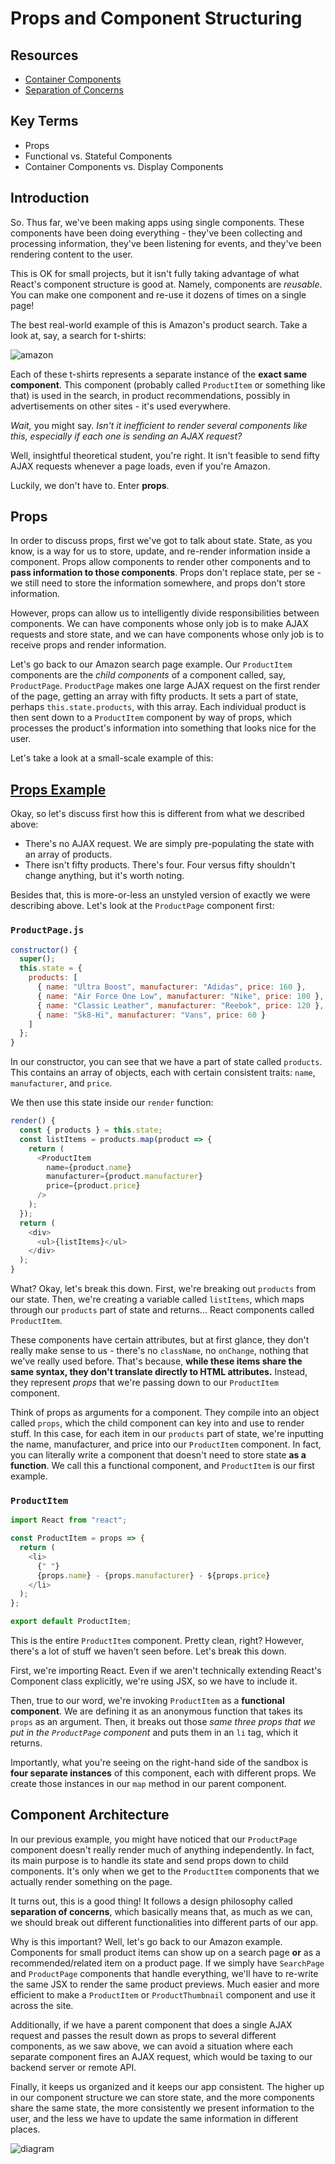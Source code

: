 # Props and Component Structuring

## Resources
* [Container Components](https://medium.com/@learnreact/container-components-c0e67432e005)
* [Separation of Concerns](https://en.wikipedia.org/wiki/Separation_of_concerns)

## Key Terms

* Props
* Functional vs. Stateful Components
* Container Components vs. Display Components

## Introduction

So. Thus far, we've been making apps using single components. These components have been doing everything - they've been collecting and processing information, they've been listening for events, and they've been rendering content to the user.

This is OK for small projects, but it isn't fully taking advantage of what React's component structure is good at. Namely, components are *reusable*. You can make one component and re-use it dozens of times on a single page!

The best real-world example of this is Amazon's product search. Take a look at, say, a search for t-shirts:

![amazon](./assets/amazon_screen.png)

Each of these t-shirts represents a separate instance of the **exact same component**. This component (probably called `ProductItem` or something like that) is used in the search, in product recommendations, possibly in advertisements on other sites - it's used everywhere.

*Wait,* you might say. *Isn't it inefficient to render several components like this, especially if each one is sending an AJAX request?*

Well, insightful theoretical student, you're right. It isn't feasible to send fifty AJAX requests whenever a page loads, even if you're Amazon.

Luckily, we don't have to. Enter **props**.

## Props

In order to discuss props, first we've got to talk about state. State, as you know, is a way for us to store, update, and re-render information inside a component. Props allow components to render other components and to **pass information to those components**. Props don't replace state, per se - we still need to store the information somewhere, and props don't store information.

However, props can allow us to intelligently divide responsibilities between components. We can have components whose only job is to make AJAX requests and store state, and we can have components whose only job is to receive props and render information.

Let's go back to our Amazon search page example. Our `ProductItem` components are the *child components* of a component called, say, `ProductPage`. `ProductPage` makes one large AJAX request on the first render of the page, getting an array with fifty products. It sets a part of state, perhaps `this.state.products`, with this array. Each individual product is then sent down to a `ProductItem` component by way of props, which processes the product's information into something that looks nice for the user.

Let's take a look at a small-scale example of this:

## [Props Example](https://codesandbox.io/s/zlo5z05w7x)

Okay, so let's discuss first how this is different from what we described above:

* There's no AJAX request. We are simply pre-populating the state with an array of products.
* There isn't fifty products. There's four. Four versus fifty shouldn't change anything, but it's worth noting.

Besides that, this is more-or-less an unstyled version of exactly we were describing above. Let's look at the `ProductPage` component first:

### `ProductPage.js`

```js
constructor() {
  super();
  this.state = {
    products: [
      { name: "Ultra Boost", manufacturer: "Adidas", price: 160 },
      { name: "Air Force One Low", manufacturer: "Nike", price: 100 },
      { name: "Classic Leather", manufacturer: "Reebok", price: 120 },
      { name: "Sk8-Hi", manufacturer: "Vans", price: 60 }
    ]
  };
}
```

In our constructor, you can see that we have a part of state called `products`. This contains an array of objects, each with certain consistent traits: `name`, `manufacturer`, and `price`.

We then use this state inside our `render` function:

```js
render() {
  const { products } = this.state;
  const listItems = products.map(product => {
    return (
      <ProductItem
        name={product.name}
        manufacturer={product.manufacturer}
        price={product.price}
      />
    );
  });
  return (
    <div>
      <ul>{listItems}</ul>
    </div>
  );
}
```

What? Okay, let's break this down. First, we're breaking out `products` from our state. Then, we're creating a variable called `listItems`, which maps through our `products` part of state and returns... React components called `ProductItem`.

These components have certain attributes, but at first glance, they don't really make sense to us - there's no `className`, no `onChange`, nothing that we've really used before. That's because, **while these items share the same syntax, they don't translate directly to HTML attributes.** Instead, they represent *props* that we're passing down to our `ProductItem` component.

Think of props as arguments for a component. They compile into an object called `props`, which the child component can key into and use to render stuff. In this case, for each item in our `products` part of state, we're inputting the name, manufacturer, and price into our `ProductItem` component. In fact, you can literally write a component that doesn't need to store state **as a function**. We call this a functional component, and `ProductItem` is our first example.

### `ProductItem`

```js
import React from "react";

const ProductItem = props => {
  return (
    <li>
      {" "}
      {props.name} - {props.manufacturer} - ${props.price}
    </li>
  );
};

export default ProductItem;
```

This is the entire `ProductItem` component. Pretty clean, right? However, there's a lot of stuff we haven't seen before. Let's break this down.

First, we're importing React. Even if we aren't technically extending React's Component class explicitly, we're using JSX, so we have to include it.

Then, true to our word, we're invoking `ProductItem` as a **functional component**. We are defining it as an anonymous function that takes its `props` as an argument. Then, it breaks out those *same three props that we put in the `ProductPage` component* and puts them in an `li` tag, which it returns.

Importantly, what you're seeing on the right-hand side of the sandbox is **four separate instances** of this component, each with different props. We create those instances in our `map` method in our parent component.

## Component Architecture

In our previous example, you might have noticed that our `ProductPage` component doesn't really render much of anything independently. In fact, its main purpose is to handle its state and send props down to child components. It's only when we get to the `ProductItem` components that we actually render something on the page.

It turns out, this is a good thing! It follows a design philosophy called **separation of concerns**, which basically means that, as much as we can, we should break out different functionalities into different parts of our app.

Why is this important? Well, let's go back to our Amazon example. Components for small product items can show up on a search page **or** as a recommended/related item on a product page. If we simply have `SearchPage` and `ProductPage` components that handle everything, we'll have to re-write the same JSX to render the same product previews. Much easier and more efficient to make a `ProductItem` or `ProductThumbnail` component and use it across the site.

Additionally, if we have a parent component that does a single AJAX request and passes the result down as props to several different components, as we saw above, we can avoid a situation where each separate component fires an AJAX request, which would be taxing to our backend server or remote API.

Finally, it keeps us organized and it keeps our app consistent. The higher up in our component structure we can store state, and the more components share the same state, the more consistently we present information to the user, and the less we have to update the same information in different places.

![diagram](./assets/props_diagram.png)
